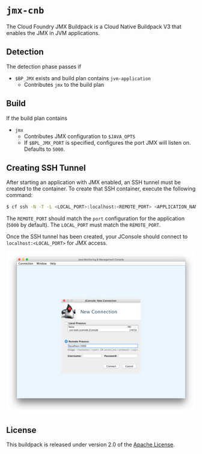 # `jmx-cnb`
The Cloud Foundry JMX Buildpack is a Cloud Native Buildpack V3 that enables the JMX in JVM applications.

## Detection
The detection phase passes if

* `$BP_JMX` exists and build plan contains `jvm-application`
  * Contributes `jmx` to the build plan

## Build
If the build plan contains

* `jmx`
  * Contributes JMX configuration to `$JAVA_OPTS`
  * If `$BPL_JMX_PORT` is specified, configures the port JMX  will listen on.  Defaults to `5000`.

## Creating SSH Tunnel
After starting an application with JMX enabled, an SSH tunnel must be created to the container.  To create that SSH container, execute the following command:

```bash
$ cf ssh -N -T -L <LOCAL_PORT>:localhost:<REMOTE_PORT> <APPLICATION_NAME>
```

The `REMOTE_PORT` should match the `port` configuration for the application (`5000` by default).  The `LOCAL_PORT` must match the `REMOTE_PORT`.

Once the SSH tunnel has been created, your JConsole should connect to `localhost:<LOCAL_PORT>` for JMX access.

![JConsole Configuration](jconsole.png)

## License
This buildpack is released under version 2.0 of the [Apache License][a].

[a]: https://www.apache.org/licenses/LICENSE-2.0
